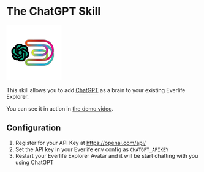 # The ChatGPT Skill

![logo](./eskill-chatgpt.png)

This skill allows you to add [ChatGPT](https://chat.openai.com/) as a brain to your existing Everlife Explorer.

You can see it in action in [the demo video](https://github.com/everlifeai/eskill-chatgpt/blob/main/Demo%20Video.mp4).


## Configuration

1. Register for your API Key at https://openai.com/api/
2. Set the API key in your Everlife env config as `CHATGPT_APIKEY`
3. Restart your Everlife Explorer Avatar and it will be start chatting with you using ChatGPT
